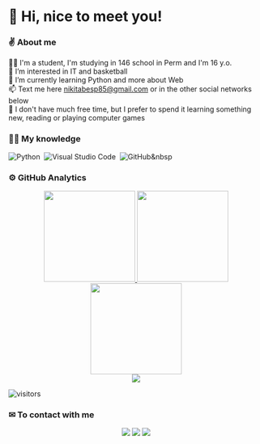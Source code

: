 <h1>👋 Hi, nice to meet you!</h1>

### ✌ About me

👨‍🎓 I'm a student, I'm studying in 146 school in Perm and I'm 16 y.o.\
👀 I’m interested in IT and basketball\
🌱 I’m currently learning Python and more about Web\
📫 Text me here <nikitabesp85@gmail.com> or in the other social networks below\
🧩 I don't have much free time, but I prefer to spend it learning something new, reading or playing computer games

### 👨‍🏫 My knowledge

![Python](https://img.shields.io/badge/Python-05122A?style=flat&logo=python)&nbsp;
![Visual Studio Code](https://img.shields.io/badge/Visual%20Studio%20Code-0078d7.svg?style=flat&logo=visual-studio-code&logoColor=white)&nbsp;
![GitHub](https://img.shields.io/badge/github-%23121011.svg?style=flat&logo=github&logoColor=white)&nbsp

### ⚙️ GitHub Analytics

<p align="center">
<a href="https://github.com/nickbesp">
  <img height="180em" src="https://github-readme-stats-eight-theta.vercel.app/api?username=nickbesp&show_icons=true&theme=tokyonight&include_all_commits=true&count_private=true&hide_border=true"/>
  <img height="180em" src="https://github-readme-stats-eight-theta.vercel.app/api/top-langs/?username=nickbesp&hide_border=true&cache_seconds=1800&layout=compact&langs_count=8&theme=tokyonight"/> 
  <br/>
  <img height="180em" src="https://github-readme-streak-stats.herokuapp.com/?user=nickbesp&theme=buefy-dark&hide_border=true&background=1a1b27"/>
  <br/>
  <img src="https://github-profile-trophy.vercel.app/?username=nickbesp&margin-w=10&no-frame=true&row=1&theme=darkhub"/>
  </a>
</p>

![visitors](https://visitor-badge.glitch.me/badge?page_id=nickbesp) 

### ✉ To contact with me

<p align="center">
<a href="https://t.me/nickbesp"><img src="https://img.shields.io/badge/-nickbesp-2CA5E0?style=flat&logo=telegram&logoColor=white"/></a>
<a href="https://instagram.com/nickbesp/"><img src="https://img.shields.io/badge/-nickbesp-E4405F?style=flat&logo=Instagram&logoColor=white"/></a>
<a href="https://vk.com/nick_besp"><img src="https://img.shields.io/badge/-nickbesp-blue?style=flat&logo=VK&logoColor=white"></a>
</p>
